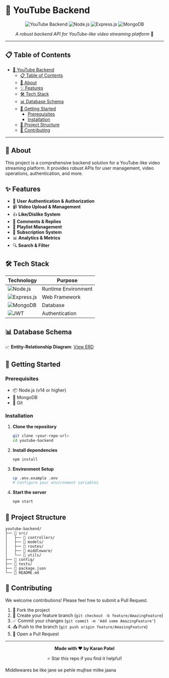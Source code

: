 # 🎥 YouTube Backend

<div align="center">

![YouTube Backend](https://img.shields.io/badge/YouTube-Backend-red?style=for-the-badge&logo=youtube&logoColor=white)
![Node.js](https://img.shields.io/badge/Node.js-339933?style=for-the-badge&logo=node.js&logoColor=white)
![Express.js](https://img.shields.io/badge/Express.js-000000?style=for-the-badge&logo=express&logoColor=white)
![MongoDB](https://img.shields.io/badge/MongoDB-47A248?style=for-the-badge&logo=mongodb&logoColor=white)

*A robust backend API for YouTube-like video streaming platform* 🚀

</div>

---

## 📋 Table of Contents

- [🎥 YouTube Backend](#-youtube-backend)
  - [📋 Table of Contents](#-table-of-contents)
  - [🎯 About](#-about)
  - [✨ Features](#-features)
  - [🛠️ Tech Stack](#️-tech-stack)
  - [📊 Database Schema](#-database-schema)
  - [🚀 Getting Started](#-getting-started)
    - [Prerequisites](#prerequisites)
    - [Installation](#installation)
  - [📁 Project Structure](#-project-structure)
  - [🤝 Contributing](#-contributing)

---

## 🎯 About

This project is a comprehensive backend solution for a YouTube-like video streaming platform. It provides robust APIs for user management, video operations, authentication, and more.

## ✨ Features

- 🔐 **User Authentication & Authorization**
- 📹 **Video Upload & Management**
- 👍 **Like/Dislike System**
- 💬 **Comments & Replies**
- 📝 **Playlist Management**
- 🔔 **Subscription System**
- 📊 **Analytics & Metrics**
- 🔍 **Search & Filter**

## 🛠️ Tech Stack

| Technology | Purpose |
|------------|---------|
| ![Node.js](https://img.shields.io/badge/-Node.js-339933?style=flat&logo=node.js&logoColor=white) | Runtime Environment |
| ![Express.js](https://img.shields.io/badge/-Express.js-000000?style=flat&logo=express&logoColor=white) | Web Framework |
| ![MongoDB](https://img.shields.io/badge/-MongoDB-47A248?style=flat&logo=mongodb&logoColor=white) | Database |
| ![JWT](https://img.shields.io/badge/-JWT-000000?style=flat&logo=jsonwebtokens&logoColor=white) | Authentication |

## 📊 Database Schema

📈 **Entity-Relationship Diagram**: [View ERD](https://app.eraser.io/workspace/XMonkOn1vlAeEf7s6fui?origin=share)

## 🚀 Getting Started

### Prerequisites

- 📦 Node.js (v14 or higher)
- 🍃 MongoDB
- 📝 Git

### Installation

1. **Clone the repository**
   ```bash
   git clone <your-repo-url>
   cd youtube-backend
   ```

2. **Install dependencies**
   ```bash
   npm install
   ```

3. **Environment Setup**
   ```bash
   cp .env.example .env
   # Configure your environment variables
   ```

4. **Start the server**
   ```bash
   npm start
   ```

## 📁 Project Structure

```
youtube-backend/
├── 📂 src/
│   ├── 📂 controllers/
│   ├── 📂 models/
│   ├── 📂 routes/
│   ├── 📂 middleware/
│   └── 📂 utils/
├── 📂 config/
├── 📂 tests/
├── 📄 package.json
└── 📄 README.md
```

## 🤝 Contributing

We welcome contributions! Please feel free to submit a Pull Request.

1. 🍴 Fork the project
2. 🔀 Create your feature branch (`git checkout -b feature/AmazingFeature`)
3. ✅ Commit your changes (`git commit -m 'Add some AmazingFeature'`)
4. 📤 Push to the branch (`git push origin feature/AmazingFeature`)
5. 🔄 Open a Pull Request

---

<div align="center">

**Made with ❤️ by Karan Patel**

⭐ Star this repo if you find it helpful!

</div>

Middlewares be like jane se pehle mujhse milke jaana